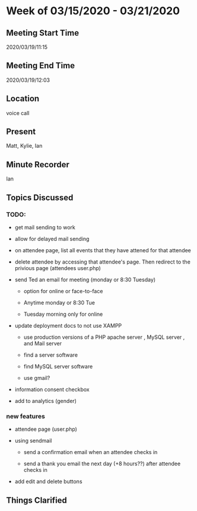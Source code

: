 # Week of 03/15/2020 - 03/21/2020

## Meeting Start Time

2020/03/19/11:15

## Meeting End Time

2020/03/19/12:03

## Location

voice call

## Present

Matt, Kylie, Ian

## Minute Recorder

Ian

## Topics Discussed

### TODO:

- get mail sending to work

- allow for delayed mail sending

- on attendee page, list all events that they have attened for that attendee

- delete attendee by accessing that attendee's page. Then redirect to the privious page (attendees user.php)

- send Ted an email for meeting (monday or 8:30 Tuesday)

  - option for online or face-to-face
 
  - Anytime monday or 8:30 Tue
 
  - Tuesday morning only for online
 
- update deployment docs to not use XAMPP

  - use production versions of a PHP apache server , MySQL server , and Mail server 
 
  - find a server software
 
  - find MySQL server software
 
  - use gmail?
 
- information consent checkbox

- add to analytics (gender)
 
### new features

- attendee page (user.php)
 
- using sendmail
 
  - send a confirmation email when an attendee checks in

  - send a thank you email the next day (+8 hours??) after attendee checks in

- add edit and delete buttons


## Things Clarified

